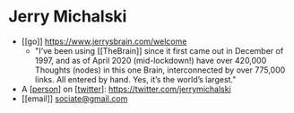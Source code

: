 # Jerry Michalski

- [[go]] https://www.jerrysbrain.com/welcome
  - "I’ve been using [[TheBrain]] since it first came out in December of 1997, and as of April 2020 (mid-lockdown!) have over 420,000 Thoughts (nodes) in this one Brain, interconnected by over 775,000 links. All entered by hand. Yes, it’s the world’s largest."
- A [[person]] on [[twitter]]: https://twitter.com/jerrymichalski
- [[email]] sociate@gmail.com


[//begin]: # "Autogenerated link references for markdown compatibility"
[person]: person "Person"
[twitter]: twitter "Twitter"
[//end]: # "Autogenerated link references"